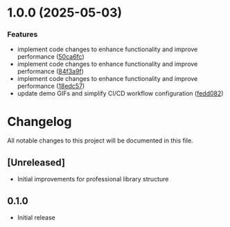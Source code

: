 # 1.0.0 (2025-05-03)


### Features

* implement code changes to enhance functionality and improve performance ([50ca6fc](https://github.com/sivantha96/react-native-animated-number-input/commit/50ca6fc654e47e326d48b8900cf07ee84faa4499))
* implement code changes to enhance functionality and improve performance ([84f3a9f](https://github.com/sivantha96/react-native-animated-number-input/commit/84f3a9f5180c1b0bdf6db8ee56f5ab0d848a82b9))
* implement code changes to enhance functionality and improve performance ([18edc57](https://github.com/sivantha96/react-native-animated-number-input/commit/18edc57f279ea5a6920cabea05087915702ffe43))
* update demo GIFs and simplify CI/CD workflow configuration ([fedd082](https://github.com/sivantha96/react-native-animated-number-input/commit/fedd082b5388e59bc234d94fca8ce8cbde5dfd3c))

# Changelog

All notable changes to this project will be documented in this file.

## [Unreleased]

- Initial improvements for professional library structure

## 0.1.0

- Initial release
